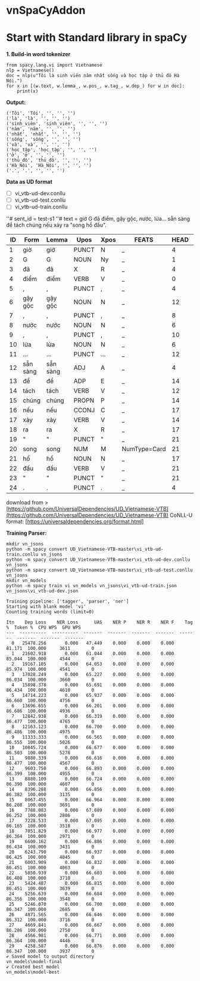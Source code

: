 # vnSpaCyAddon

# Start with Standard library in spaCy
**1. Build-in word tokenizer**

    from spacy.lang.vi import Vietnamese
    nlp = Vietnamese()
    doc = nlp(u"Tôi là sinh viên năm nhất sống và học tập ở thủ đô Hà Nội.")
    for x in [(w.text, w.lemma_, w.pos_, w.tag_, w.dep_) for w in doc]:
        print(x)

**Output:**

    ('Tôi', 'Tôi', '', '', '')
    ('là', 'là', '', '', '')
    ('sinh_viên', 'sinh_viên', '', '', '')
    ('năm', 'năm', '', '', '')
    ('nhất', 'nhất', '', '', '')
    ('sống', 'sống', '', '', '')
    ('và', 'và', '', '', '')
    ('học_tập', 'học_tập', '', '', '')
    ('ở', 'ở', '', '', '')
    ('thủ_đô', 'thủ_đô', '', '', '')
    ('Hà_Nội', 'Hà_Nội', '', '', '')
    ('.', '.', '', '', '')

**Data as UD format**
 - [ ] vi_vtb-ud-dev.conllu 
 - [ ] vi_vtb-ud-test.conllu 
 - [ ] vi_vtb-ud-train.conllu

''# sent_id = test-s1
''# text = giờ G đã điểm, gậy gộc, nước, lửa... sẵn sàng để tách chúng nếu xảy ra "song hổ đấu".

|ID|Form|Lemma|Upos|Xpos|FEATS|HEAD|DEPREL|DEPS|MISC|
|--|--|--|--|--|--|--|--|--|--|
|1|giờ|giờ|PUNCT|N|_|4|nsubj|_|_|
|2|G|G|NOUN|Ny|_|1|compound|_|_|
|3|đã|đã|X|R|_|4|advmod|_|_|
|4|điểm|điểm|VERB|V|_|0|root|_|SpaceAfter=No|
|5|,|,|PUNCT|,|_|4|punct|_|_|
|6|gậy gộc|gậy gộc|NOUN|N|_|12|nsubj|_|SpaceAfter=No|
|7|,|,|PUNCT|,|_|8|punct|_|_|
|8|nước|nước|NOUN|N|_|6|conj|_|SpaceAfter=No|
|9|,|,|PUNCT|,|_|10|punct|_|_|
|10|lửa|lửa|NOUN|N|_|6|conj|_|SpaceAfter=No|
|11|...|...|PUNCT|...|_|12|punct|_|_|
|12|sẵn sàng|sẵn sàng|ADJ|A|_|4|xcomp|_|_|
|13|để|để|ADP|E|_|14|case|_|_|
|14|tách|tách|VERB|V|_|12|mark|_|_|
|15|chúng|chúng|PROPN|P|_|14|obj|_|_|
|16|nếu|nếu|CCONJ|C|_|17|cc|_|_|
|17|xảy|xảy|VERB|V|_|14|conj|_|_|
|18|ra|ra|X|R|_|17|advmod|_|_|
|19|"|"|PUNCT|"|_|21|punct|_|SpaceAfter=No|
|20|song|song|NUM|M|NumType=Card|21|nummod|_|_|
|21|hổ|hổ|NOUN|N|_|17|obj|_|_|
|22|đấu|đấu|VERB|V|_|21|xcomp|_|SpaceAfter=No|
|23|"|"|PUNCT|"|_|21|punct|_|SpaceAfter=No|
|24|.|.|PUNCT|.|_|4|punct|_|_|

download from > [https://github.com/UniversalDependencies/UD_Vietnamese-VTB](https://github.com/UniversalDependencies/UD_Vietnamese-VTB)
CoNLL-U format: [https://universaldependencies.org/format.html]

**Training Parser:**

    mkdir vn_jsons
    python -m spacy convert UD_Vietnamese-VTB-master\vi_vtb-ud-train.conllu vn_jsons
    python -m spacy convert UD_Vietnamese-VTB-master\vi_vtb-ud-dev.conllu vn_jsons
    python -m spacy convert UD_Vietnamese-VTB-master\vi_vtb-ud-test.conllu vn_jsons
    mkdir vn_models
    python -m spacy train vi vn_models vn_jsons\vi_vtb-ud-train.json vn_jsons\vi_vtb-ud-dev.json
    
    Training pipeline: ['tagger', 'parser', 'ner']
    Starting with blank model 'vi'
    Counting training words (limit=0)
    
    Itn    Dep Loss    NER Loss      UAS    NER P    NER R    NER F    Tag %  Token %  CPU WPS  GPU WPS
    ---  ----------  ----------  -------  -------  -------  -------  -------  -------  -------  -------
      0   25478.256       0.000   47.449    0.000    0.000    0.000   81.171  100.000     3611        0
      1   21602.918       0.000   61.044    0.000    0.000    0.000   85.044  100.000     4544        0
      2   19167.105       0.000   64.053    0.000    0.000    0.000   85.974  100.000     4541        0
      3   17028.249       0.000   65.227    0.000    0.000    0.000   86.034  100.000     3660        0
      4   15898.378       0.000   65.691    0.000    0.000    0.000   86.434  100.000     4610        0
      5   14714.223       0.000   65.937    0.000    0.000    0.000   86.660  100.000     4756        0
      6   13696.655       0.000   66.201    0.000    0.000    0.000   86.686  100.000     4936        0
      7   12842.938       0.000   66.319    0.000    0.000    0.000   86.477  100.000     4765        0
      8   12163.123       0.000   66.700    0.000    0.000    0.000   86.486  100.000     4975        0
      9   11333.333       0.000   66.565    0.000    0.000    0.000   86.555  100.000     5026        0
     10   10845.724       0.000   66.677    0.000    0.000    0.000   86.503  100.000     5278        0
     11    9880.339       0.000   66.616    0.000    0.000    0.000   86.477  100.000     4567        0
     12    9603.750       0.000   66.893    0.000    0.000    0.000   86.399  100.000     4955        0
     13    8880.109       0.000   66.724    0.000    0.000    0.000   86.390  100.000     4607        0
     14    8396.288       0.000   66.856    0.000    0.000    0.000   86.382  100.000     3135        0
     15    8067.455       0.000   66.964    0.000    0.000    0.000   86.208  100.000     3691        0
     16    7788.083       0.000   67.089    0.000    0.000    0.000   86.252  100.000     2806        0
     17    7228.533       0.000   67.095    0.000    0.000    0.000   86.165  100.000     3518        0
     18    7051.829       0.000   66.977    0.000    0.000    0.000   86.364  100.000     2971        0
     19    6600.162       0.000   66.886    0.000    0.000    0.000   86.434  100.000     3431        0
     20    6243.790       0.000   66.937    0.000    0.000    0.000   86.425  100.000     4045        0
     21    6003.909       0.000   66.832    0.000    0.000    0.000   86.451  100.000     4063        0
     22    5850.939       0.000   66.603    0.000    0.000    0.000   86.408  100.000     3710        0
     23    5424.487       0.000   66.815    0.000    0.000    0.000   86.451  100.000     3639        0
     24    5256.639       0.000   66.684    0.000    0.000    0.000   86.356  100.000     3548        0
     25    5246.070       0.000   66.700    0.000    0.000    0.000   86.347  100.000     2685        0
     26    4871.565       0.000   66.646    0.000    0.000    0.000   86.312  100.000     3716        0
     27    4669.841       0.000   66.667    0.000    0.000    0.000   86.286  100.000     2750        0
     28    4566.981       0.000   66.771    0.000    0.000    0.000   86.364  100.000     4446        0
     29    4258.587       0.000   66.876    0.000    0.000    0.000   86.347  100.000     3937        0
    ✔ Saved model to output directory
    vn_models\model-final
    ✔ Created best model
    vn_models\model-best

